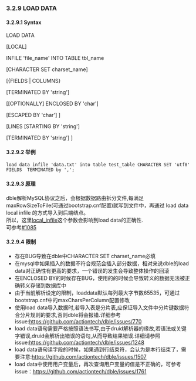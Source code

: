### 3.2.9 LOAD DATA

#### 3.2.9.1 Syntax

LOAD  DATA  

[LOCAL]

INFILE 'file_name' INTO TABLE tbl_name

[CHARACTER SET charset_name]

[{FIELDS | COLUMNS}

[TERMINATED BY 'string']

[[OPTIONALLY] ENCLOSED BY 'char']

[ESCAPED BY 'char'] ]

[LINES [STARTING BY 'string']

[TERMINATED BY 'string'] ]

#### 3.2.9.2 举例

```
load data infile 'data.txt' into table test_table CHARACTER SET 'utf8' FIELDS  TERMINATED by ',';
```

#### 3.2.9.3 原理

dble解析MySQL协议之后，会根据数据路由拆分文件,每满足maxRowSizeToFile(可通过bootstrap.cnf配置)就写到文件中，再通过 load data local infile 的方式导入到后端结点。    
所以，这里[local_infile](https://dev.mysql.com/doc/refman/8.0/en/server-system-variables.html#sysvar_local_infile)这个参数会影响到load data的正确性.  
可参考[#1085](https://github.com/actiontech/dble/issues/1085)   


#### 3.2.9.4 限制

* 存在BUG导致在dble中CHARACTER SET charset_name必填
* 在mysql中如果插入的数据不符合规范会插入部分数据，相对来说dble的load data对正确性有更高的要求，一个错误的发生会导致整体操作的回滚
* 在ENCLOSED BY的时候存在BUG，使用的的时候会导致转义的数据无法被正确转义存储到数据库中
* 由于当前解析设定的限制，loaddata默认每列最大字节数65535，可通过bootstrap.cnf中的maxCharsPerColumn配置修改
* 使用load data导入数据时,若导入表是分片表,应保证导入文件中分片键数据符合分片规则的要求,否则dble将会报错.详细参考issue:https://github.com/actiontech/dble/issues/770
* load data语句需要严格按照语法书写,由于druid解析器的缘故,若语法或关键字错误,druid会解析出错误的语句,从而导致结果错误.详细请参照issue:https://github.com/actiontech/dble/issues/1248
* load data语句读字段的时候，如果遇到行结束符，会认为是本行结束了，需要注意:https://github.com/actiontech/dble/issues/1507
* load data中使用用户变量后，再次查询用户变量的值是不正确的，可参考issue：https://github.com/actiontech/dble/issues/1761
